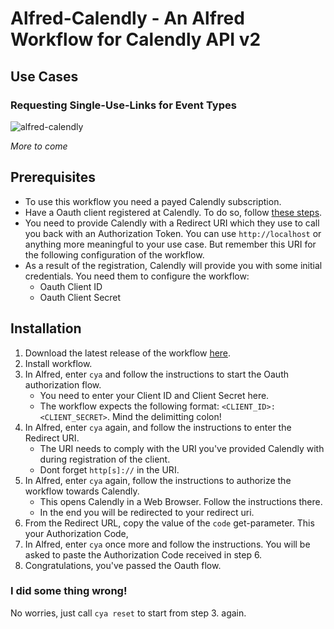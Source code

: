 # Alfred-Calendly - An Alfred Workflow for Calendly API v2

## Use Cases

### Requesting Single-Use-Links for Event Types

![alfred-calendly](single_use_link.gif)

*More to come*

## Prerequisites

- To use this workflow you need a payed Calendly subscription.
- Have a Oauth client registered at Calendly. To do so, follow [these steps](calendly.stoplight.io).
- You need to provide Calendly with a Redirect URI which they use to call you back with an Authorization Token. You can use `http://localhost` or anything more meaningful to your use case. But remember this URI for the following configuration of the workflow.
- As a result of the registration, Calendly will provide you with some initial credentials. You need them to configure the workflow:
  - Oauth Client ID
  - Oauth Client Secret

## Installation

1. Download the latest release of the workflow [here](https://github.com/sebwarnke/alfred-calendly/releases).
2. Install workflow.
3. In Alfred, enter `cya` and follow the instructions to start the Oauth authorization flow.
   - You need to enter your Client ID and Client Secret here.
   - The workflow expects the following format: `<CLIENT_ID>:<CLIENT_SECRET>`. Mind the delimitting colon!
4. In Alfred, enter `cya` again, and follow the instructions to enter the Redirect URI.
   - The URI needs to comply with the URI you've provided Calendly with during registration of the client.
   - Dont forget `http[s]://` in the URI.
5. In Alfred, enter `cya` again, follow the instructions to authorize the workflow towards Calendly.
   - This opens Calendly in a Web Browser. Follow the instructions there.
   - In the end you will be redirected to your redirect uri.
6. From the Redirect URL, copy the value of the `code` get-parameter. This your Authorization Code,
7. In Alfred, enter `cya` once more and follow the instructions. You will be asked to paste the Authorization Code received in step 6.
8. Congratulations, you've passed the Oauth flow.

### I did some thing wrong!

No worries, just call `cya reset` to start from step 3. again.